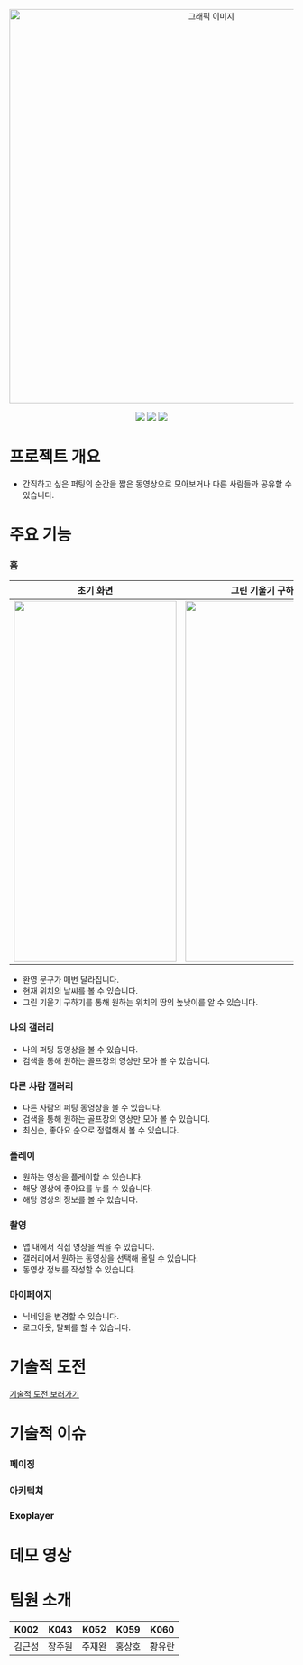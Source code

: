 <p align="center"><img width="700" alt="그래픽 이미지" src="https://user-images.githubusercontent.com/72340294/205431522-1480017b-5fd3-450b-9820-4a750bfb4b4e.png"/></p>

<p align="center"><img src="https://img.shields.io/badge/Android-71C946?style=flat-square&logo=android&logoColor=white"/>
<img src="https://img.shields.io/badge/Firebase-FFCA28?style=flat-square&logo=firebase&logoColor=white"/>
<img src="https://img.shields.io/badge/Kotlin-7C53EF?style=flat-square&logo=Kotlin&logoColor=white"/></p>


# 프로젝트 개요
- 간직하고 싶은 퍼팅의 순간을 짧은 동영상으로 모아보거나 다른 사람들과 공유할 수 있습니다.

# 주요 기능

### 홈

|초기 화면|그린 기울기 구하기|
|:--:|:--:|
|<img src = "https://user-images.githubusercontent.com/76525173/208298249-90bf9202-cefc-4905-9ac4-3fd31b409e50.gif" width="288" height="640">|<img src = "https://user-images.githubusercontent.com/76525173/208298315-5580e933-611c-4baf-808c-8d30357fa08f.gif" width="288" height="640">|

- 환영 문구가 매번 달라집니다.
- 현재 위치의 날씨를 볼 수 있습니다.
- 그린 기울기 구하기를 통해 원하는 위치의 땅의 높낮이를 알 수 있습니다.

### 나의 갤러리 

- 나의 퍼팅 동영상을 볼 수 있습니다.
- 검색을 통해 원하는 골프장의 영상만 모아 볼 수 있습니다.

### 다른 사람 갤러리

- 다른 사람의 퍼팅 동영상을 볼 수 있습니다.
- 검색을 통해 원하는 골프장의 영상만 모아 볼 수 있습니다.
- 최신순, 좋아요 순으로 정렬해서 볼 수 있습니다.

### 플레이

- 원하는 영상을 플레이할 수 있습니다.
- 해당 영상에 좋아요를 누를 수 있습니다.
- 해당 영상의 정보를 볼 수 있습니다.

### 촬영

- 앱 내에서 직접 영상을 찍을 수 있습니다.
- 갤러리에서 원하는 동영상을 선택해 올릴 수 있습니다.
- 동영상 정보를 작성할 수 있습니다.

### 마이페이지

- 닉네임을 변경할 수 있습니다.
- 로그아웃, 탈퇴를 할 수 있습니다.

# 기술적 도전

[기술적 도전 보러가기](https://github.com/boostcampwm-2022/android07-Puzzle/wiki/%EA%B8%B0%EC%88%A0-%EC%A1%B0%EC%82%AC)

# 기술적 이슈

### 페이징

### 아키텍쳐

### Exoplayer



# 데모 영상


# 팀원 소개
|K002|K043|K052|K059|K060|
|:--:|:--:|:--:|:--:|:--:|
|김근성|장주원|주재완|홍상호|황유란|



